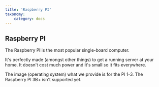 ```yaml
---
title: 'Raspberry PI'
taxonomy:
    category: docs
---
```


## Raspberry PI

The Raspberry PI is the most popular single-board computer.

It's perfectly made (amongst other things) to get a running server at your home. It doesn't cost much power and it's small so it fits everywhere.

The image (operating system) what we provide is for the PI 1-3. The Raspberry PI 3B+ isn't supported yet.